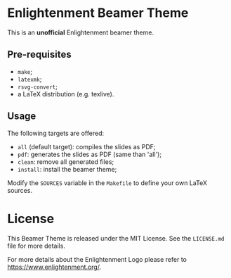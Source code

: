 Enlightenment Beamer Theme
==========================

This is an **unofficial** Enlightenment beamer theme.

Pre-requisites
--------------

- `make`;
- `latexmk`;
- `rsvg-convert`;
- a LaTeX distribution (e.g. texlive).


Usage
-----

The following targets are offered:
- `all` (default target): compiles the slides as PDF;
- `pdf`: generates the slides as PDF (same than 'all');
- `clean`: remove all generated files;
- `install`: install the beamer theme;

Modify the `SOURCES` variable in the `Makefile` to define your
own LaTeX sources.

License
=======

This Beamer Theme is released under the MIT License.
See the `LICENSE.md` file for more details.

For more details about the Enlightenment Logo please refer to
https://www.enlightenment.org/.
